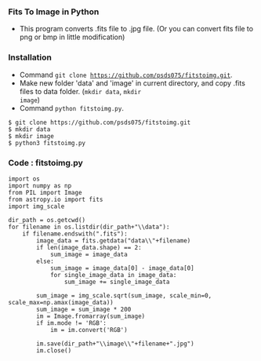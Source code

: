 ### Fits To Image in Python

- This program converts .fits file to .jpg file. (Or you can convert fits file to png or bmp in little modification)


### Installation

- Command <code>git clone https://github.com/psds075/fitstoimg.git</code>.
- Make new folder 'data' and 'image' in current directory, and copy .fits files to data folder. (<code>mkdir data</code>, <code>mkdir image</code>)
- Command <code>python fitstoimg.py</code>.
<pre><code>$ git clone https://github.com/psds075/fitstoimg.git
$ mkdir data
$ mkdir image
$ python3 fitstoimg.py
</code></pre>

### Code : fitstoimg.py

<pre><code>import os
import numpy as np
from PIL import Image
from astropy.io import fits
import img_scale

dir_path = os.getcwd()
for filename in os.listdir(dir_path+"\\data"):
    if filename.endswith(".fits"):
        image_data = fits.getdata("data\\"+filename)
        if len(image_data.shape) == 2:
            sum_image = image_data
        else:
            sum_image = image_data[0] - image_data[0]
            for single_image_data in image_data:
                sum_image += single_image_data  

        sum_image = img_scale.sqrt(sum_image, scale_min=0, scale_max=np.amax(image_data))
        sum_image = sum_image * 200
        im = Image.fromarray(sum_image)
        if im.mode != 'RGB':
            im = im.convert('RGB')
    
        im.save(dir_path+"\\image\\"+filename+".jpg")
        im.close()
</code></pre>